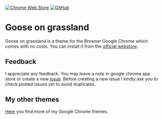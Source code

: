 [![Chrome Web Store](https://img.shields.io/chrome-web-store/users/bgkebiblmhpplhdcheodnappdccappeb?style=for-the-badge&logo=google-chrome)](https://chrome.google.com/webstore/detail/goose-on-grassland/bgkebiblmhpplhdcheodnappdccappeb)
[![GitHub](https://img.shields.io/github/license/nostadt/chrome-theme-goose-on-grassland?style=for-the-badge)](https://github.com/nostadt/chrome-theme-goose-on-grassland/blob/development/LICENSE)

# Goose on grassland

Goose on grassland is a theme for the Browser Google Chrome which comes with no costs.
You can install it from the
[official webstore](https://chrome.google.com/webstore/detail/goose-on-grassland/bgkebiblmhpplhdcheodnappdccappeb).

## Feedback

I appreciate any feedback. You may leave a note in google chrome app store or create a new
[issue](https://github.com/nostadt/chrome-theme-goose-on-grassland/issues). Before creating
a new issue I kindly ask you to check posted issues yet to avoid duplicates.

## My other themes

[Here](https://github.com/nostadt?tab=repositories&q=chrome-theme&type=source&language=) you find more of my Google Chrome themes.

